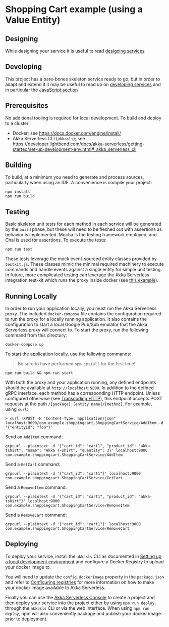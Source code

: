 # Shopping Cart example (using a Value Entity)

## Designing

While designing your service it is useful to read [designing services](https://developer.lightbend.com/docs/akka-serverless/designing/index.html)

## Developing

This project has a bare-bones skeleton service ready to go, but in order to adapt and
extend it it may be useful to read up on [developing services](https://developer.lightbend.com/docs/akka-serverless/developing/index.html)
and in particular the [JavaScript section](https://developer.lightbend.com/docs/akka-serverless/javascript/index.html)

## Prerequisites

No additional tooling is required for local development. To build and deploy to a cluster:

- Docker; see https://docs.docker.com/engine/install/
- Akka Serverless CLI (`akkasls`); see https://developer.lightbend.com/docs/akka-serverless/getting-started/set-up-development-env.html#_akka_serverless_cli

## Building

To build, at a minimum you need to generate and process sources, particularly when using an IDE.
A convenience is compile your project:

```shell
npm install
npm run build
```

## Testing

Basic skeleton unit tests for each method in each service will be generated by the `build` phase, but these will need to be fleshed out with assertions as behavior is implemented.
Mocha is the testing framework employed, and Chai is used for assertions. To execute the tests:

```shell
npm run test
```

These tests leverage the mock event-sourced entity classes provided by `testkit.js`. These classes mimic the minimal required machinery to execute commands and handle events against a single entity for simple unit testing.
In future, more complicated testing can leverage the Akka Serverless integration test-kit which runs the proxy inside docker (see [this example](https://github.com/lightbend/akkaserverless-framework/blob/master/javascript-sdk/integration-test/integration-testkit-test.js)).

## Running Locally

In order to run your application locally, you must run the Akka Serverless proxy. The included `docker-compose` file contains the configuration required to run the proxy for a locally running application.
It also contains the configuration to start a local Google Pub/Sub emulator that the Akka Serverless proxy will connect to.
To start the proxy, run the following command from this directory:

```
docker-compose up
```

To start the application locally, use the following commands:

> Be sure to have performed `npm install` for the first time!

```shell
npm run build && npm run start
```

With both the proxy and your application running, any defined endpoints should be available at `http://localhost:9000`. In addition to the defined gRPC interface, each method has a corresponding HTTP endpoint. Unless configured otherwise (see [Transcoding HTTP](https://developer.lightbend.com/docs/akka-serverless/javascript/proto.html#_transcoding_http)), this endpoint accepts POST requests at the path `/[package].[entity name]/[method]`. For example, using `curl`:

```shell
> curl -XPOST -H "Content-Type: application/json" localhost:9000/com.example.shoppingcart.ShoppingCartService/AddItem -d '{"entityId": "foo"}'
```

Send an `AddItem` command:

```shell
grpcurl --plaintext -d '{"cart_id": "cart1", "product_id": "akka-tshirt", "name": "Akka T-shirt", "quantity": 3}' localhost:9000 com.example.shoppingcart.ShoppingCartService/AddItem
```

Send a `GetCart` command:

```shell
grpcurl --plaintext -d '{"cart_id": "cart1"}' localhost:9000 com.example.shoppingcart.ShoppingCartService/GetCart
```

Send a `RemoveItem` command:

```shell
grpcurl --plaintext -d '{"cart_id": "cart1", "product_id": "akka-tshirt"}' localhost:9000 com.example.shoppingcart.ShoppingCartService/RemoveItem
```

Send a `RemoveCart` command:

```shell
grpcurl --plaintext -d '{"cart_id": "cart1"}' localhost:9000 com.example.shoppingcart.ShoppingCartService/RemoveCart
```

## Deploying

To deploy your service, install the `akkasls` CLI as documented in
[Setting up a local development environment](https://developer.lightbend.com/docs/akka-serverless/getting-started/set-up-development-env.html)
and configure a Docker Registry to upload your docker image to.

You will need to update the `config.dockerImage` property in the `package.json` and refer to
[Configuring registries](https://developer.lightbend.com/docs/akka-serverless/projects/container-registries.html)
for more information on how to make your docker image available to Akka Serverless.

Finally you can use the [Akka Serverless Console](https://console.akkaserverless.com)
to create a project and then deploy your service into the project either by using `npm run deploy`,
through the `akkasls` CLI or via the web interface. When using `npm run deploy`, npm will also
conveniently package and publish your docker image prior to deployment.
